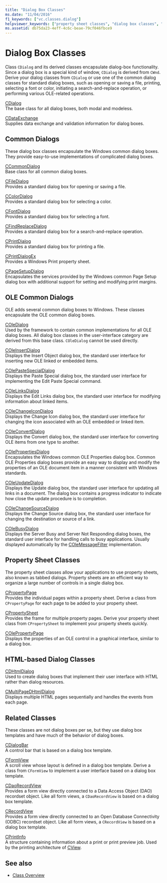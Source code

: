 ```yaml
---
title: "Dialog Box Classes"
ms.date: "11/04/2016"
f1_keywords: ["vc.classes.dialog"]
helpviewer_keywords: ["property sheet classes", "dialog box classes", "OLE common dialog classes", "common dialog classes [MFC]", "tab dialog boxes"]
ms.assetid: db75da23-4eff-4c6c-beae-79cf046fbce9
---
```

# Dialog Box Classes

Class `CDialog` and its derived classes encapsulate dialog-box functionality. Since a dialog box is a special kind of window, `CDialog` is derived from `CWnd`. Derive your dialog classes from `CDialog` or use one of the common dialog classes for standard dialog boxes, such as opening or saving a file, printing, selecting a font or color, initiating a search-and-replace operation, or performing various OLE-related operations.

[CDialog](../mfc/reference/cdialog-class.md)<br/>
The base class for all dialog boxes, both modal and modeless.

[CDataExchange](../mfc/reference/cdataexchange-class.md)<br/>
Supplies data exchange and validation information for dialog boxes.

## Common Dialogs

These dialog box classes encapsulate the Windows common dialog boxes. They provide easy-to-use implementations of complicated dialog boxes.

[CCommonDialog](../mfc/reference/ccommondialog-class.md)<br/>
Base class for all common dialog boxes.

[CFileDialog](../mfc/reference/cfiledialog-class.md)<br/>
Provides a standard dialog box for opening or saving a file.

[CColorDialog](../mfc/reference/ccolordialog-class.md)<br/>
Provides a standard dialog box for selecting a color.

[CFontDialog](../mfc/reference/cfontdialog-class.md)<br/>
Provides a standard dialog box for selecting a font.

[CFindReplaceDialog](../mfc/reference/cfindreplacedialog-class.md)<br/>
Provides a standard dialog box for a search-and-replace operation.

[CPrintDialog](../mfc/reference/cprintdialog-class.md)<br/>
Provides a standard dialog box for printing a file.

[CPrintDialogEx](../mfc/reference/cprintdialogex-class.md)<br/>
Provides a Windows Print property sheet.

[CPageSetupDialog](../mfc/reference/cpagesetupdialog-class.md)<br/>
Encapsulates the services provided by the Windows common Page Setup dialog box with additional support for setting and modifying print margins.

## OLE Common Dialogs

OLE adds several common dialog boxes to Windows. These classes encapsulate the OLE common dialog boxes.

[COleDialog](../mfc/reference/coledialog-class.md)<br/>
Used by the framework to contain common implementations for all OLE dialog boxes. All dialog box classes in the user-interface category are derived from this base class. `COleDialog` cannot be used directly.

[COleInsertDialog](../mfc/reference/coleinsertdialog-class.md)<br/>
Displays the Insert Object dialog box, the standard user interface for inserting new OLE linked or embedded items.

[COlePasteSpecialDialog](../mfc/reference/colepastespecialdialog-class.md)<br/>
Displays the Paste Special dialog box, the standard user interface for implementing the Edit Paste Special command.

[COleLinksDialog](../mfc/reference/colelinksdialog-class.md)<br/>
Displays the Edit Links dialog box, the standard user interface for modifying information about linked items.

[COleChangeIconDialog](../mfc/reference/colechangeicondialog-class.md)<br/>
Displays the Change Icon dialog box, the standard user interface for changing the icon associated with an OLE embedded or linked item.

[COleConvertDialog](../mfc/reference/coleconvertdialog-class.md)<br/>
Displays the Convert dialog box, the standard user interface for converting OLE items from one type to another.

[COlePropertiesDialog](../mfc/reference/colepropertiesdialog-class.md)<br/>
Encapsulates the Windows common OLE Properties dialog box. Common OLE Properties dialog boxes provide an easy way to display and modify the properties of an OLE document item in a manner consistent with Windows standards.

[COleUpdateDialog](../mfc/reference/coleupdatedialog-class.md)<br/>
Displays the Update dialog box, the standard user interface for updating all links in a document. The dialog box contains a progress indicator to indicate how close the update procedure is to completion.

[COleChangeSourceDialog](../mfc/reference/colechangesourcedialog-class.md)<br/>
Displays the Change Source dialog box, the standard user interface for changing the destination or source of a link.

[COleBusyDialog](../mfc/reference/colebusydialog-class.md)<br/>
Displays the Server Busy and Server Not Responding dialog boxes, the standard user interface for handling calls to busy applications. Usually displayed automatically by the [COleMessageFilter](../mfc/reference/colemessagefilter-class.md) implementation.

## Property Sheet Classes

The property sheet classes allow your applications to use property sheets, also known as tabbed dialogs. Property sheets are an efficient way to organize a large number of controls in a single dialog box.

[CPropertyPage](../mfc/reference/cpropertypage-class.md)<br/>
Provides the individual pages within a property sheet. Derive a class from `CPropertyPage` for each page to be added to your property sheet.

[CPropertySheet](../mfc/reference/cpropertysheet-class.md)<br/>
Provides the frame for multiple property pages. Derive your property sheet class from `CPropertySheet` to implement your property sheets quickly.

[COlePropertyPage](../mfc/reference/colepropertypage-class.md)<br/>
Displays the properties of an OLE control in a graphical interface, similar to a dialog box.

## HTML-based Dialog Classes

[CDHtmlDialog](../mfc/reference/cdhtmldialog-class.md)<br/>
Used to create dialog boxes that implement their user interface with HTML rather than dialog resources.

[CMultiPageDHtmlDialog](../mfc/reference/cmultipagedhtmldialog-class.md)<br/>
Displays multiple HTML pages sequentially and handles the events from each page.

## Related Classes

These classes are not dialog boxes per se, but they use dialog box templates and have much of the behavior of dialog boxes.

[CDialogBar](../mfc/reference/cdialogbar-class.md)<br/>
A control bar that is based on a dialog box template.

[CFormView](../mfc/reference/cformview-class.md)<br/>
A scroll view whose layout is defined in a dialog box template. Derive a class from `CFormView` to implement a user interface based on a dialog box template.

[CDaoRecordView](../mfc/reference/cdaorecordview-class.md)<br/>
Provides a form view directly connected to a Data Access Object (DAO) recordset object. Like all form views, a `CDaoRecordView` is based on a dialog box template.

[CRecordView](../mfc/reference/crecordview-class.md)<br/>
Provides a form view directly connected to an Open Database Connectivity (ODBC) recordset object. Like all form views, a `CRecordView` is based on a dialog box template.

[CPrintInfo](../mfc/reference/cprintinfo-structure.md)<br/>
A structure containing information about a print or print preview job. Used by the printing architecture of [CView](../mfc/reference/cview-class.md).

## See also

- [Class Overview](../mfc/class-library-overview.md)
